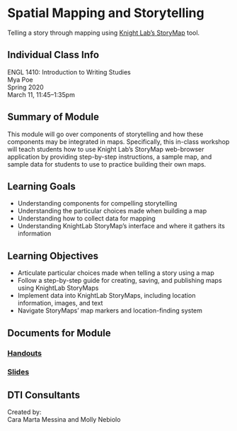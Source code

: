 # Spatial Mapping and Storytelling 
Telling a story through mapping using [Knight Lab’s StoryMap](https://storymap.knightlab.com/) tool.

## Individual Class Info
ENGL 1410: Introduction to Writing Studies
<br>
Mya Poe
<br>
Spring 2020
<br>
March 11, 11:45–1:35pm
<br>

## Summary of Module
This module will go over components of storytelling and how these components may be integrated in maps. Specifically, this in-class workshop will teach students how to use Knight Lab’s StoryMap web-browser application by providing step-by-step instructions, a sample map, and sample data for students to use to practice building their own maps. 

## Learning Goals
- Understanding components for compelling storytelling
- Understanding the particular choices made when building a map
- Understanding how to collect data for mapping
- Understanding KnightLab StoryMap’s interface and where it gathers its information

## Learning Objectives
- Articulate particular choices made when telling a story using a map
- Follow a step-by-step guide for creating, saving, and publishing maps using KnightLab StoryMaps
- Implement data into KnightLab StoryMaps, including location information, images, and text
- Navigate StoryMaps’ map markers and location-finding system

## Documents for Module

### [Handouts](https://github.com/NULabNortheastern/digitalassignmentshowcase/blob/master/mapping/writing_studies-spring2020-poe/handout-intro_to_storymaps.pdf)

### [Slides](https://github.com/NULabNortheastern/digitalassignmentshowcase/blob/master/mapping/writing_studies-spring2020-poe/slides-storymaps.pdf)

## DTI Consultants
Created by:<br>
Cara Marta Messina and Molly Nebiolo
